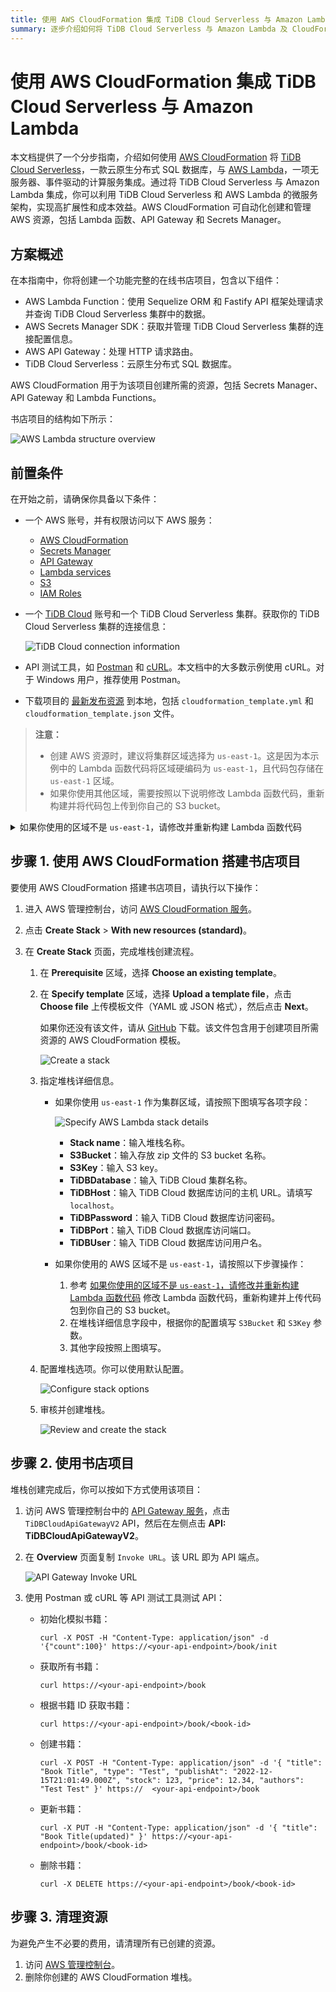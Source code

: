 ```yaml
---
title: 使用 AWS CloudFormation 集成 TiDB Cloud Serverless 与 Amazon Lambda
summary: 逐步介绍如何将 TiDB Cloud Serverless 与 Amazon Lambda 及 CloudFormation 集成。
---
```


# 使用 AWS CloudFormation 集成 TiDB Cloud Serverless 与 Amazon Lambda

本文档提供了一个分步指南，介绍如何使用 [AWS CloudFormation](https://aws.amazon.com/cloudformation/) 将 [TiDB Cloud Serverless](https://www.pingcap.com/tidb-cloud/)，一款云原生分布式 SQL 数据库，与 [AWS Lambda](https://aws.amazon.com/lambda/)，一项无服务器、事件驱动的计算服务集成。通过将 TiDB Cloud Serverless 与 Amazon Lambda 集成，你可以利用 TiDB Cloud Serverless 和 AWS Lambda 的微服务架构，实现高扩展性和成本效益。AWS CloudFormation 可自动化创建和管理 AWS 资源，包括 Lambda 函数、API Gateway 和 Secrets Manager。

## 方案概述

在本指南中，你将创建一个功能完整的在线书店项目，包含以下组件：

- AWS Lambda Function：使用 Sequelize ORM 和 Fastify API 框架处理请求并查询 TiDB Cloud Serverless 集群中的数据。
- AWS Secrets Manager SDK：获取并管理 TiDB Cloud Serverless 集群的连接配置信息。
- AWS API Gateway：处理 HTTP 请求路由。
- TiDB Cloud Serverless：云原生分布式 SQL 数据库。

AWS CloudFormation 用于为该项目创建所需的资源，包括 Secrets Manager、API Gateway 和 Lambda Functions。

书店项目的结构如下所示：

![AWS Lambda structure overview](/media/develop/aws-lambda-structure-overview.png)

## 前置条件

在开始之前，请确保你具备以下条件：

- 一个 AWS 账号，并有权限访问以下 AWS 服务：
    - [AWS CloudFormation](https://aws.amazon.com/cloudformation/)
    - [Secrets Manager](https://aws.amazon.com/secrets-manager/)
    - [API Gateway](https://aws.amazon.com/api-gateway/)
    - [Lambda services](https://aws.amazon.com/lambda/)
    - [S3](https://aws.amazon.com/s3/)
    - [IAM Roles](https://docs.aws.amazon.com/IAM/latest/UserGuide/id_roles.html)
- 一个 [TiDB Cloud](https://tidbcloud.com) 账号和一个 TiDB Cloud Serverless 集群。获取你的 TiDB Cloud Serverless 集群的连接信息：

    ![TiDB Cloud connection information](/media/develop/aws-lambda-tidbcloud-connection-info.png)

- API 测试工具，如 [Postman](https://www.postman.com/) 和 [cURL](https://curl.se/)。本文档中的大多数示例使用 cURL。对于 Windows 用户，推荐使用 Postman。
- 下载项目的 [最新发布资源](https://github.com/pingcap/TiDB-Lambda-integration/releases/latest) 到本地，包括 `cloudformation_template.yml` 和 `cloudformation_template.json` 文件。

> **注意：**
>
> - 创建 AWS 资源时，建议将集群区域选择为 `us-east-1`。这是因为本示例中的 Lambda 函数代码将区域硬编码为 `us-east-1`，且代码包存储在 `us-east-1` 区域。
> - 如果你使用其他区域，需要按照以下说明修改 Lambda 函数代码，重新构建并将代码包上传到你自己的 S3 bucket。

<details>
<summary>如果你使用的区域不是 <code>us-east-1</code>，请修改并重新构建 Lambda 函数代码</summary>

如果你将集群区域设置为 `us-east-1`，请跳过本节，直接前往 [步骤 1：使用 AWS CloudFormation 搭建书店项目](#step-1-set-up-the-bookshop-project-using-aws-cloudformation)。

如果你在 `us-east-1` 以外的 AWS 区域创建 AWS 资源，则需要修改 Lambda 函数代码，重新构建，并将代码包上传到你自己的 S3 bucket。

为避免本地开发环境问题，建议你使用云原生开发环境，如 [Gitpod](https://www.gitpod.io/)。

要重新构建并上传代码包到你自己的 S3 bucket，请执行以下操作：

1. 初始化开发环境。

    - 打开 [Gitpod](https://gitpod.io/#/https://github.com/pingcap/TiDB-Lambda-integration) 工作区，并使用你的 GitHub 账号登录。

2. 修改 Lambda 函数代码。

    1. 在左侧边栏打开 `aws-lambda-cloudformation/src/secretManager.ts` 文件。
    2. 定位到第 22 行，修改 `region` 变量为你自己的区域。

3. 重新构建代码包。

    1. 安装依赖项。

        1. 在 Gitpod 中打开终端。
        2. 进入工作目录：

            ```shell
            cd aws-lambda-cloudformation
            ```

        3. 安装依赖：

            ```shell
            yarn
            ```

    2. 重新构建代码包。

        1. 构建代码包。

            ```shell
            yarn build
            ```

        2. 检查 `aws-lambda-cloudformation/dist/index.zip` 文件。
        3. 右键点击 `index.zip` 文件并选择 **Download**。

4. 将重新构建的代码包上传到你自己的 S3 bucket。

    1. 访问 AWS 管理控制台中的 [S3 服务](https://console.aws.amazon.com/s3)。
    2. 在你选择的区域创建一个新的 bucket。
    3. 将 `index.zip` 文件上传到该 bucket。
    4. 记录 S3 bucket 名称和区域，后续会用到。

</details>

## 步骤 1. 使用 AWS CloudFormation 搭建书店项目

要使用 AWS CloudFormation 搭建书店项目，请执行以下操作：

1. 进入 AWS 管理控制台，访问 [AWS CloudFormation 服务](https://console.aws.amazon.com/cloudformation)。
2. 点击 **Create Stack** > **With new resources (standard)**。
3. 在 **Create Stack** 页面，完成堆栈创建流程。

    1. 在 **Prerequisite** 区域，选择 **Choose an existing template**。
    2. 在 **Specify template** 区域，选择 **Upload a template file**，点击 **Choose file** 上传模板文件（YAML 或 JSON 格式），然后点击 **Next**。

        如果你还没有该文件，请从 [GitHub](https://github.com/pingcap/TiDB-Lambda-integration/releases/latest) 下载。该文件包含用于创建项目所需资源的 AWS CloudFormation 模板。

        ![Create a stack](/media/develop/aws-lambda-cf-create-stack.png)

    3. 指定堆栈详细信息。

        - 如果你使用 `us-east-1` 作为集群区域，请按照下图填写各项字段：

            ![Specify AWS Lambda stack details](/media/develop/aws-lambda-cf-stack-config.png)

            - **Stack name**：输入堆栈名称。
            - **S3Bucket**：输入存放 zip 文件的 S3 bucket 名称。
            - **S3Key**：输入 S3 key。
            - **TiDBDatabase**：输入 TiDB Cloud 集群名称。
            - **TiDBHost**：输入 TiDB Cloud 数据库访问的主机 URL。请填写 `localhost`。
            - **TiDBPassword**：输入 TiDB Cloud 数据库访问密码。
            - **TiDBPort**：输入 TiDB Cloud 数据库访问端口。
            - **TiDBUser**：输入 TiDB Cloud 数据库访问用户名。

        - 如果你使用的 AWS 区域不是 `us-east-1`，请按照以下步骤操作：

            1. 参考 [如果你使用的区域不是 `us-east-1`，请修改并重新构建 Lambda 函数代码](#prerequisites) 修改 Lambda 函数代码，重新构建并上传代码包到你自己的 S3 bucket。
            2. 在堆栈详细信息字段中，根据你的配置填写 `S3Bucket` 和 `S3Key` 参数。
            3. 其他字段按照上图填写。

    4. 配置堆栈选项。你可以使用默认配置。

        ![Configure stack options](/media/develop/aws-lambda-cf-stack-config-option.png)

    5. 审核并创建堆栈。

        ![Review and create the stack](/media/develop/aws-lambda-cf-stack-config-review.png)

## 步骤 2. 使用书店项目

堆栈创建完成后，你可以按如下方式使用该项目：

1. 访问 AWS 管理控制台中的 [API Gateway 服务](https://console.aws.amazon.com/apigateway)，点击 `TiDBCloudApiGatewayV2` API，然后在左侧点击 **API: TiDBCloudApiGatewayV2**。

2. 在 **Overview** 页面复制 `Invoke URL`。该 URL 即为 API 端点。

    ![API Gateway Invoke URL](/media/develop/aws-lambda-get-apigateway-invoke-url.png)

3. 使用 Postman 或 cURL 等 API 测试工具测试 API：

    - 初始化模拟书籍：

        ```shell
        curl -X POST -H "Content-Type: application/json" -d '{"count":100}' https://<your-api-endpoint>/book/init
        ```

    - 获取所有书籍：

        ```shell
        curl https://<your-api-endpoint>/book
        ```

    - 根据书籍 ID 获取书籍：

        ```shell
        curl https://<your-api-endpoint>/book/<book-id>
        ```

    - 创建书籍：

        ```shell
        curl -X POST -H "Content-Type: application/json" -d '{ "title": "Book Title", "type": "Test", "publishAt": "2022-12-15T21:01:49.000Z", "stock": 123, "price": 12.34, "authors": "Test Test" }' https://  <your-api-endpoint>/book
        ```

    - 更新书籍：

        ```shell
        curl -X PUT -H "Content-Type: application/json" -d '{ "title": "Book Title(updated)" }' https://<your-api-endpoint>/book/<book-id>
        ```

    - 删除书籍：

        ```shell
        curl -X DELETE https://<your-api-endpoint>/book/<book-id>
        ```

## 步骤 3. 清理资源

为避免产生不必要的费用，请清理所有已创建的资源。

1. 访问 [AWS 管理控制台](https://console.aws.amazon.com/cloudformation)。
2. 删除你创建的 AWS CloudFormation 堆栈。